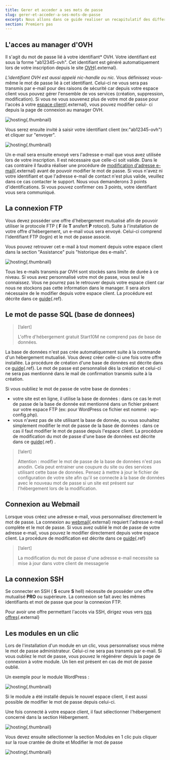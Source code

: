 ```yaml
---
title: Gerer et acceder a ses mots de passe
slug: gerer-et-acceder-a-ses-mots-de-passe
excerpt: Nous allons dans ce guide realiser un recapitulatif des differents mots de passe ainsi que la maniere de les modifier.
section: Premiers pas
---
```



## L'acces au manager d'OVH
Il s'agit du mot de passe lié à votre identifiant* OVH. Votre identifiant est sous la forme "ab12345-ovh". Cet identifiant est généré automatiquement lors de votre inscription depuis le site [OVH](http://www.ovh.com){.external}.

*L'identifiant OVH est aussi appelé nic-handle ou nic.* Vous définissez vous-même le mot de passe lié à cet identifiant. Celui-ci ne vous sera pas transmis par e-mail pour des raisons de sécurité car depuis votre espace client vous pouvez gérer l'ensemble de vos services (création, suppression, modification). Si vous ne vous souvenez plus de votre mot de passe pour l'accès à votre [espace client](http://www.ovh.com/manager/web){.external}, vous pouvez modifier celui- ci depuis la page de connexion au manager OVH.


![hosting](images/2847.png){.thumbnail}

Vous serez ensuite invité à saisir votre identifiant client (ex:"ab12345-ovh") et cliquer sur "envoyer".


![hosting](images/2848.png){.thumbnail}

Un e-mail sera ensuite envoyé vers l'adresse e-mail que vous avez utilisée lors de votre inscription. Il est nécessaire que celle-ci soit valide. Dans le cas contraire il faudra réaliser une procédure de [modification d'adresse
e-mail](https://www.ovh.com/fr/cgi-bin/fr/procedure/procedureChangeEmail.cgi){.external} avant de pouvoir modifier le mot de passe. Si vous n'avez ni votre identifiant et que l'adresse e-mail de contact n'est plus valide, veuillez dans ce cas contacter le support. Nous vous demanderons 3 points d'identifications. Si vous pouvez confirmer ces 3 points, votre identifiant vous sera communiqué.


## La connexion FTP
Vous devez posséder une offre d'hébergement mutualisé afin de pouvoir utiliser le protocole FTP ( **F** ile  **T** ansfert  **P** rotocol). Suite à l'installation de votre offre d'hébergement, un e-mail vous sera envoyé. Celui-ci comprend l'identifiant FTP (login) et le mot de passe associé.

Vous pouvez retrouver cet e-mail à tout moment depuis votre espace client dans la section "Assistance" puis "historique des e-mails".


![hosting](images/2849.png){.thumbnail}

Tous les e-mails transmis par OVH sont stockés sans limite de durée à ce niveau. Si vous avez personnalisé votre mot de passe, vous seul le connaissez. Vous ne pourrez pas le retrouver depuis votre espace client car nous ne stockons pas cette information dans le manager. Il sera alors nécessaire de le modifier depuis votre espace client. La procédure est décrite dans ce [guide](https://docs.ovh.com/fr/hosting/modifier-mot-de-passe-utilisateur-ftp/){.ref}.


## Le mot de passe SQL (base de donnees)


> [!alert]
>
> L'offre d'hébergement gratuit Start10M ne comprend pas de base de données.
> 

La base de données n'est pas crée automatiquement suite à la commande d'un hébergement mutualisé. Vous devez créer celle-ci une fois votre offre installée. La procédure de création d'une base de données est décrite dans ce [guide](https://docs.ovh.com/fr/hosting/creer-base-de-donnees/){.ref}. Le mot de passe est personnalisé dès la création et celui-ci ne sera pas mentionné dans le mail de confirmation transmis suite à la création.

Si vous oubliiez le mot de passe de votre base de données :

- votre site est en ligne, il utilise la base de données : dans ce cas le mot de passe de la base de donnée est mentionné dans un fichier présent sur votre espace FTP (ex: pour WordPress ce fichier est nommé : wp-config.php).
- vous n'avez pas de site utilisant la base de donnée, ou vous souhaitez simplement modifier le mot de passe de la base de données : dans ce cas il faut modifier le mot de passe depuis l'espace client. La procédure de modification du mot de passe d'une base de données est décrite dans ce [guide](https://docs.ovh.com/fr/hosting/modifier-mot-de-passe-base-de-donnees/){.ref} .



> [!alert]
>
> Attention : modifier le mot de passe de la base de données n'est pas anodin.
> Cela peut entrainer une coupure du site ou des services utilisant cette base de
> données.
> Pensez à mettre à jour le fichier de configuration de votre site afin qu'il se
> connecte à la base de données avec le nouveau mot de passe si un site est
> présent sur l'hébergement lors de la modification.
> 


## Connexion au Webmail
Lorsque vous créez une adresse e-mail, vous personnalisez directement le mot de passe. La connexion au [webmail](https://www.ovh.com/fr/mail/){.external} requiert l'adresse e-mail complète et le mot de passe. Si vous avez oublié le mot de passe de votre adresse e-mail, vous pouvez le modifier directement depuis votre espace client. La procédure de modification est décrite dans ce [guide](https://docs.ovh.com/fr/emails/modifier-mot-de-passe-adresse-email/){.ref}



> [!alert]
>
> La modification du mot de passe d'une adresse e-mail necessite sa mise à jour
> dans votre client de messagerie
> 


## La connexion SSH
Se connecter en SSH ( **S** ecure  **S** hell) nécessite de posséder une offre mutualisé  **PRO**  ou supérieure. La connexion se fait avec les mêmes identifiants et mot de passe que pour la connexion FTP.

Pour avoir une offre permettant l'accès via SSH, dirigez vous vers [nos offres](https://www.ovhcloud.com/fr/web-hosting/){.external}


## Les modules en un clic
Lors de l'installation d'un module en un clic, vous personnalisez vous même le mot de passe administrateur. Celui-ci ne sera pas transmis par e-mail. Si vous oubliez le mot de passe, vous pouvez le régénérer depuis la page de connexion à votre module. Un lien est présent en cas de mot de passe oublié.

Un exemple pour le module WordPress :


![hosting](images/2851.png){.thumbnail}

Si le module a été installé depuis le nouvel espace client, il est aussi possible de modifier le mot de passe depuis celui-ci.

Une fois connecté à votre espace client, il faut sélectionner l'hébergement concerné dans la section Hébergement.


![hosting](images/2855.png){.thumbnail}

Vous devez ensuite sélectionner la section Modules en 1 clic puis cliquer sur la roue crantée de droite et Modifier le mot de passe


![hosting](images/2854.png){.thumbnail}